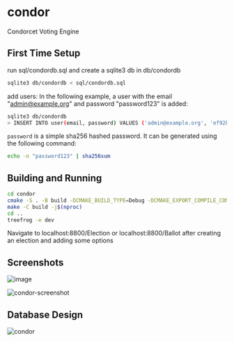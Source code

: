 # condor
Condorcet Voting Engine


## First Time Setup
run sql/condordb.sql and create a sqlite3 db in db/condordb
```bash
sqlite3 db/condordb < sql/condordb.sql
```

add users:
In the following example, a user with the email "admin@example.org" and password "password123" is added:
```bash
sqlite3 db/condordb
> INSERT INTO user(email, password) VALUES ('admin@example.org', 'ef92b778bafe771e89245b89ecbc08a44a4e166c06659911881f383d4473e94f');
```

`password` is a simple sha256 hashed password. It can be generated using the following command:

```bash
echo -n "password123" | sha256sum
```


## Building and Running
```bash
cd condor
cmake -S . -B build -DCMAKE_BUILD_TYPE=Debug -DCMAKE_EXPORT_COMPILE_COMMANDS=1
make -C build -j$(nproc)
cd ..
treefrog -e dev
```

Navigate to localhost:8800/Election
or localhost:8800/Ballot after creating an election and adding some options

## Screenshots

![image](https://github.com/terslang/condor/assets/127589779/e74e4a00-fea5-41e9-9100-33a8f1433583)

![condor-screenshot](https://github.com/terslang/condor/assets/127589779/f9791917-2cd5-4584-a933-0a01db59671f)

## Database Design

![condor](https://github.com/terslang/condor/assets/127589779/fffe32de-1f8d-4451-bf46-ca83926504f3)
